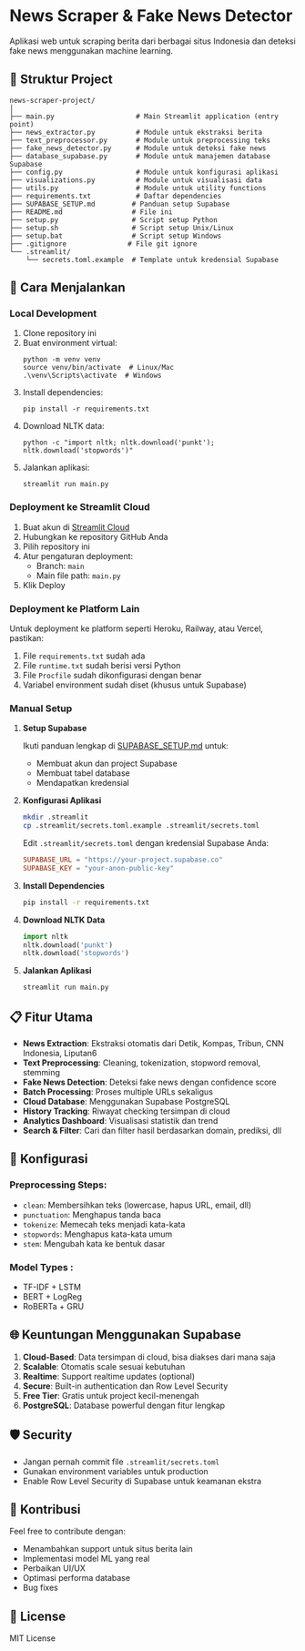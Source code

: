 # News Scraper & Fake News Detector

Aplikasi web untuk scraping berita dari berbagai situs Indonesia dan deteksi fake news menggunakan machine learning.

## 📁 Struktur Project

```
news-scraper-project/
│
├── main.py                    # Main Streamlit application (entry point)
├── news_extractor.py          # Module untuk ekstraksi berita
├── text_preprocessor.py       # Module untuk preprocessing teks
├── fake_news_detector.py      # Module untuk deteksi fake news
├── database_supabase.py       # Module untuk manajemen database Supabase
├── config.py                  # Module untuk konfigurasi aplikasi
├── visualizations.py          # Module untuk visualisasi data
├── utils.py                   # Module untuk utility functions
├── requirements.txt           # Daftar dependencies
├── SUPABASE_SETUP.md         # Panduan setup Supabase
├── README.md                 # File ini
├── setup.py                  # Script setup Python
├── setup.sh                  # Script setup Unix/Linux
├── setup.bat                 # Script setup Windows
├── .gitignore               # File git ignore
└── .streamlit/
    └── secrets.toml.example  # Template untuk kredensial Supabase
```

## 🚀 Cara Menjalankan

### Local Development

1. Clone repository ini
2. Buat environment virtual:
   ```
   python -m venv venv
   source venv/bin/activate  # Linux/Mac
   .\venv\Scripts\activate  # Windows
   ```
3. Install dependencies:
   ```
   pip install -r requirements.txt
   ```
4. Download NLTK data:
   ```
   python -c "import nltk; nltk.download('punkt'); nltk.download('stopwords')"
   ```
5. Jalankan aplikasi:
   ```
   streamlit run main.py
   ```

### Deployment ke Streamlit Cloud

1. Buat akun di [Streamlit Cloud](https://share.streamlit.io/)
2. Hubungkan ke repository GitHub Anda
3. Pilih repository ini
4. Atur pengaturan deployment:
   - Branch: `main`
   - Main file path: `main.py`
5. Klik Deploy

### Deployment ke Platform Lain

Untuk deployment ke platform seperti Heroku, Railway, atau Vercel, pastikan:

1. File `requirements.txt` sudah ada
2. File `runtime.txt` sudah berisi versi Python
3. File `Procfile` sudah dikonfigurasi dengan benar
4. Variabel environment sudah diset (khusus untuk Supabase)

### Manual Setup

1. **Setup Supabase**

   Ikuti panduan lengkap di [SUPABASE_SETUP.md](SUPABASE_SETUP.md) untuk:
   - Membuat akun dan project Supabase
   - Membuat tabel database
   - Mendapatkan kredensial

2. **Konfigurasi Aplikasi**

   ```bash
   mkdir .streamlit
   cp .streamlit/secrets.toml.example .streamlit/secrets.toml
   ```

   Edit `.streamlit/secrets.toml` dengan kredensial Supabase Anda:
   ```toml
   SUPABASE_URL = "https://your-project.supabase.co"
   SUPABASE_KEY = "your-anon-public-key"
   ```

3. **Install Dependencies**

   ```bash
   pip install -r requirements.txt
   ```

4. **Download NLTK Data**

   ```python
   import nltk
   nltk.download('punkt')
   nltk.download('stopwords')
   ```

5. **Jalankan Aplikasi**

   ```bash
   streamlit run main.py
   ```

## 📋 Fitur Utama

- **News Extraction**: Ekstraksi otomatis dari Detik, Kompas, Tribun, CNN Indonesia, Liputan6
- **Text Preprocessing**: Cleaning, tokenization, stopword removal, stemming
- **Fake News Detection**: Deteksi fake news dengan confidence score
- **Batch Processing**: Proses multiple URLs sekaligus
- **Cloud Database**: Menggunakan Supabase PostgreSQL
- **History Tracking**: Riwayat checking tersimpan di cloud
- **Analytics Dashboard**: Visualisasi statistik dan trend
- **Search & Filter**: Cari dan filter hasil berdasarkan domain, prediksi, dll

## 🔧 Konfigurasi

### Preprocessing Steps:
- `clean`: Membersihkan teks (lowercase, hapus URL, email, dll)
- `punctuation`: Menghapus tanda baca
- `tokenize`: Memecah teks menjadi kata-kata
- `stopwords`: Menghapus kata-kata umum
- `stem`: Mengubah kata ke bentuk dasar

### Model Types :
- TF-IDF + LSTM
- BERT + LogReg
- RoBERTa + GRU

## 🌐 Keuntungan Menggunakan Supabase

1. **Cloud-Based**: Data tersimpan di cloud, bisa diakses dari mana saja
2. **Scalable**: Otomatis scale sesuai kebutuhan
3. **Realtime**: Support realtime updates (optional)
4. **Secure**: Built-in authentication dan Row Level Security
5. **Free Tier**: Gratis untuk project kecil-menengah
6. **PostgreSQL**: Database powerful dengan fitur lengkap


## 🛡️ Security

- Jangan pernah commit file `.streamlit/secrets.toml`
- Gunakan environment variables untuk production
- Enable Row Level Security di Supabase untuk keamanan ekstra

## 🤝 Kontribusi

Feel free to contribute dengan:
- Menambahkan support untuk situs berita lain
- Implementasi model ML yang real
- Perbaikan UI/UX
- Optimasi performa database
- Bug fixes

## 📄 License

MIT License